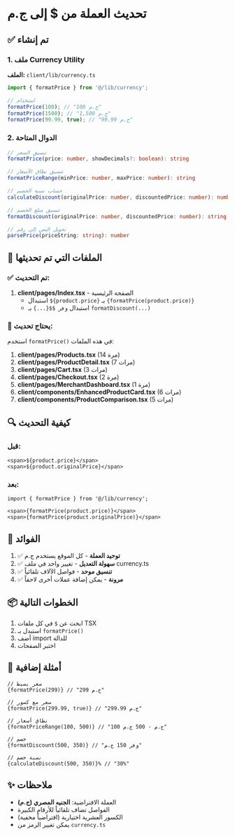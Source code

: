 # تحديث العملة من $ إلى ج.م

## ✅ تم إنشاء

### 1. ملف Currency Utility
**الملف:** `client/lib/currency.ts`

```typescript
import { formatPrice } from '@/lib/currency';

// استخدام
formatPrice(100); // "100 ج.م"
formatPrice(1500); // "1,500 ج.م"
formatPrice(99.99, true); // "99.99 ج.م"
```

### 2. الدوال المتاحة

```typescript
// تنسيق السعر
formatPrice(price: number, showDecimals?: boolean): string

// تنسيق نطاق الأسعار
formatPriceRange(minPrice: number, maxPrice: number): string

// حساب نسبة الخصم
calculateDiscount(originalPrice: number, discountedPrice: number): number

// تنسيق مبلغ الخصم
formatDiscount(originalPrice: number, discountedPrice: number): string

// تحويل النص إلى رقم
parsePrice(priceString: string): number
```

## 📝 الملفات التي تم تحديثها

### ✅ تم التحديث:
1. **client/pages/Index.tsx** - الصفحة الرئيسية
   - استبدال `${product.price}` بـ `{formatPrice(product.price)}`
   - استبدال `وفر $${...}` بـ `formatDiscount(...)`

### 🔄 يحتاج تحديث:
استخدم `formatPrice()` في هذه الملفات:

1. **client/pages/Products.tsx** (14 مرة)
2. **client/pages/ProductDetail.tsx** (7 مرات)
3. **client/pages/Cart.tsx** (3 مرات)
4. **client/pages/Checkout.tsx** (2 مرة)
5. **client/pages/MerchantDashboard.tsx** (1 مرة)
6. **client/components/EnhancedProductCard.tsx** (6 مرات)
7. **client/components/ProductComparison.tsx** (5 مرات)

## 🔍 كيفية التحديث

### قبل:
```tsx
<span>${product.price}</span>
<span>${product.originalPrice}</span>
```

### بعد:
```tsx
import { formatPrice } from '@/lib/currency';

<span>{formatPrice(product.price)}</span>
<span>{formatPrice(product.originalPrice)}</span>
```

## 🎯 الفوائد

1. ✅ **توحيد العملة** - كل الموقع يستخدم ج.م
2. ✅ **سهولة التعديل** - تغيير واحد في ملف currency.ts
3. ✅ **تنسيق موحد** - فواصل الآلاف تلقائياً
4. ✅ **مرونة** - يمكن إضافة عملات أخرى لاحقاً

## 📦 الخطوات التالية

1. ابحث عن `$` في كل ملفات TSX
2. استبدل بـ `formatPrice()`
3. أضف import للدالة
4. اختبر الصفحات

## 🔧 أمثلة إضافية

```tsx
// سعر بسيط
{formatPrice(299)} // "299 ج.م"

// سعر مع كسور
{formatPrice(299.99, true)} // "299.99 ج.م"

// نطاق أسعار
{formatPriceRange(100, 500)} // "100 ج.م - 500 ج.م"

// خصم
{formatDiscount(500, 350)} // "وفر 150 ج.م"

// نسبة خصم
{calculateDiscount(500, 350)}% // "30%"
```

## ✨ ملاحظات

- العملة الافتراضية: **الجنيه المصري (ج.م)**
- الفواصل تضاف تلقائياً للأرقام الكبيرة
- الكسور العشرية اختيارية (افتراضياً مخفية)
- يمكن تغيير الرمز من `currency.ts`
